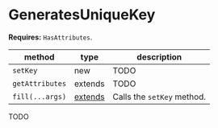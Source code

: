 # GeneratesUniqueKey

**Requires:** `HasAttributes`.

| method | type | description |
| - | - | - |
| `setKey` | new | TODO |
| `getAttributes` | extends | TODO |
| `fill(...args)` | [extends](lifecycle.md) | Calls the `setKey` method. |

TODO